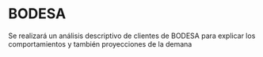 # BODESA
Se realizará un análisis descriptivo de clientes de BODESA para explicar los comportamientos y también proyecciones de la demana
